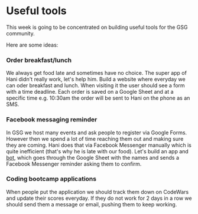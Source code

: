 # Useful tools

This week is going to be concentrated on building useful tools for the GSG
community.

Here are some ideas:

### Order breakfast/lunch
We always get food late and sometimes have no choice. The super app of Hani didn't
really work, let's help him.
Build a website where everyday we can oder breakfast and lunch. When visiting it
the user should see a form with a time deadline. Each order is saved on a Google
Sheet and at a specific time e.g. 10:30am the order will be sent to Hani on the
phone as an SMS.

### Facebook messaging reminder
In GSG we host many events and ask people to register via Google Forms. However
then we spend a lot of time reaching them out and making sure they are coming.
Hani does that via Facebook Messenger manually which is quite inefficient (that's
why he is late with our food). Let's build an app and [bot](https://goo.gl/lseQ9E),
which goes through the Google Sheet with the names and sends a Facebook Messenger
reminder asking them to confirm.

### Coding bootcamp applications
When people put the application we should track them down on CodeWars and update
their scores everyday. If they do not work for 2 days in a row we should send them
a message or email, pushing them to keep working.
